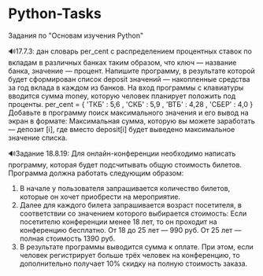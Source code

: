# Python-Tasks
Задания по "Основам изучения Python"

🔊17.7.3:   дан словарь per_cent с распределением процентных ставок по вкладам в различных банках таким образом, что ключ — название банка, значение — процент. Напишите программу, в результате которой будет сформирован список deposit значений — накопленные средства за год вклада в каждом из банков. На вход программы с клавиатуры вводится сумма money, которую человек планирует положить под проценты.
per_cent = { 'ТКБ' : 5,6 , 'СКБ' : 5,9 , 'ВТБ' : 4,28 , 'СБЕР' : 4,0 }
Добавьте в программу поиск максимального значения и его вывод на экран в формате:
Максимальная сумма, которую вы можете заработать — депозит [i], где вместо deposit[i] будет выведено максимальное значение списка.

🔊Задание 18.8.19:
Для онлайн-конференции необходимо написать программу, которая будет подсчитывать общую стоимость билетов. Программа должна работать следующим образом:
1. В начале у пользователя запрашивается количество билетов, которые он хочет приобрести на мероприятие.
2. Далее для каждого билета запрашивается возраст посетителя, в соответствии со значением которого выбирается стоимость:
Если посетителю конференции менее 18 лет, то он проходит на конференцию бесплатно.
От 18 до 25 лет — 990 руб.
От 25 лет — полная стоимость 1390 руб.
3. В результате программы выводится сумма к оплате. При этом, если человек регистрирует больше трёх человек на конференцию, то дополнительно получает 10% скидку на полную стоимость заказа.
